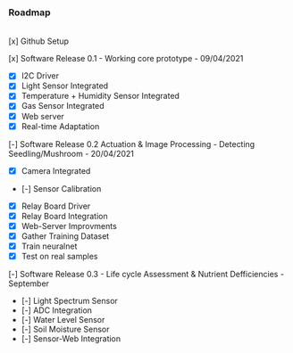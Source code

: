 ### Roadmap
<br />
[x] Github Setup

[x] Software Release 0.1 - Working core prototype - 09/04/2021
* [x] I2C Driver
* [x] Light Sensor Integrated
* [x] Temperature + Humidity Sensor Integrated
* [x] Gas Sensor Integrated
* [x] Web server
* [x] Real-time Adaptation

[-] Software Release 0.2 Actuation & Image Processing - Detecting Seedling/Mushroom - 20/04/2021
* [x] Camera Integrated
* [-] Sensor Calibration
* [x] Relay Board Driver
* [x] Relay Board Integration
* [x] Web-Server Improvments
* [x] Gather Training Dataset
* [x] Train neuralnet
* [x] Test on real samples

[-] Software Release 0.3 - Life cycle Assessment & Nutrient Defficiencies - September
* [-] Light Spectrum Sensor
* [-] ADC Integration
* [-] Water Level Sensor
* [-] Soil  Moisture Sensor
* [-] Sensor-Web Integration
<br />